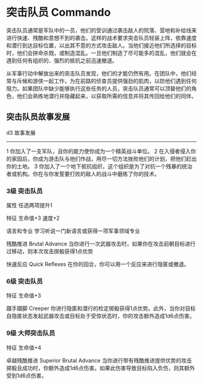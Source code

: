 # 突击队员 Commando

突击队员通常是军队中的一员，他们的受训通过袭击敌人的院落、营地和补给线来进行快速、残酷和意想不到的袭击。这样的战术要求突击队员轻装上阵，依靠速度和潜行到达目标位置，以出其不意的方式攻击敌人。当他们接近他们所选择的目标时，他们会拼命杀戮，或制造混乱。一旦他们制造了尽可能多的混乱，他们就会在遇到任何有组织的、强烈的抵抗之前迅速撤退。

从军事行动中解放出来的突击队员发现，他们的才能仍然有用。在团队中，他们经常与斥候和游侠一起工作，为在前路的侦查员提供强劲的肌肉，以防他们遇到任何阻力。如果团队中缺少能够执行这些任务的人员，突击队员通常可以顶替他们的角色，他们会熟练地潜行并隐藏起来，以获取所需的信息并将其传回给他们的同伴。

## 突击队员故事发展

  d3   故事发展
  ---- ----------------------------------------------------------------------------------------------------------------------
  1    你加入了一支军队，且你的能力使你成为一个精英战斗单位。
  2    在入侵者侵入你的家园后，你成为游击队与他们作战，用尽一切方法挫败他们的计划，把他们赶出你的土地。
  3    你加入了一个地下抵抗组织，这个组织是为了对抗一个残暴的统治者或机构。你在与你发誓要打败的敌人的战斗中磨练了你的技术。

### 3级 突击队员

属性 任选两项提升1

特征 生命值+3 速度+2

语言和专业 学习听说一门新语言或获得一项军事领域专业

残酷推进 Brutal Advance
当你进行一次武器攻击时，如果你在攻击前朝目标进行过移动，则本次攻击掷骰获得1点优势

快速反应 Quick Reflexes 在你的回合，你可以用一个反应来进行隐匿或撤退。

### 6级 突击队员

特征 生命值+3

蹑手蹑脚 Creeper
你进行隐匿和潜行的检定掷骰获得1点优势。此外，当你对目标自隐匿状态发起武器攻击或目标处于受惊状态时，你的攻击额外造成1d6点伤害。

### 9级 大师突击队员

特征 生命值+4

卓越残酷推进 Superior Brutal Advance
当你进行带有残酷推进提供优势的攻击掷骰且成功时，你额外造成1d6点伤害。如果此伤害导致目标陷入负伤，则其额外受到1d6点伤害。
